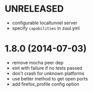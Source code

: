 # UNRELEASED

  * configurable localtunnel server
  * specify `capabilities` in zuul.yml

# 1.8.0 (2014-07-03)

  * remove mocha peer dep
  * exit with failure if no tests passed
  * don't crash for unknown platforms
  * use better method to get open ports
  * add firefox_profile config option


